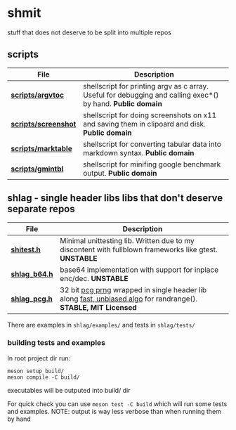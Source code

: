 # shmit
stuff that does not deserve to be split into multiple repos

## scripts
| File           | Description |
|----------------|-------------|
| [**scripts/argvtoc**](scripts/argvtoc) | shellscript for printing argv as c array. Useful for debugging and calling exec\*() by hand. **Public domain**|
| [**scripts/screenshot**](scripts/screenshot) | shellscript for doing screenshots on x11 and saving them in clipoard and disk. **Public domain**|
| [**scripts/marktable**](scripts/marktable) | shellscript for converting tabular data into markdown syntax. **Public domain** |
| [**scripts/gmintbl**](scripts/gmintbl) | shellscript for minifing google benchmark output. **Public domain** |

## shlag - single header libs libs that don't deserve separate repos
| File           | Description |
|----------------|-------------|
|[**shitest.h**](shlag/shitest.h) | Minimal unittesting lib. Written due to my discontent with fullblown frameworks like gtest. **UNSTABLE** |
|[**shlag_b64.h**](shlag/shlag_b64.h) | base64 implementation with support for inplace enc/dec. **UNSTABLE** |
|[**shlag_pcg.h**](shlag/shlag_pcg.h) | 32 bit [pcg prng](https://www.pcg-random.org/) wrapped in single header lib along [fast, unbiased algo](https://lemire.me/blog/2016/06/30/fast-random-shuffling/) for randrange(). **STABLE, MIT Licensed** |

There are examples in `shlag/examples/` and tests in `shlag/tests/`

### building tests and examples
In root project dir run:
```
meson setup build/
meson compile -C build/
```
executables will be outputed into build/ dir

For quick check you can use `meson test -C build` which will run some tests
and examples. NOTE: output is way less verbose than when running them by hand

